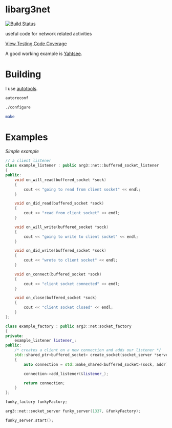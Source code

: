libarg3net
==========

[![Build Status](https://travis-ci.org/c0der78/arg3net.svg?branch=master)](https://travis-ci.org/c0der78/arg3net)

useful code for network related activities

[View Testing Code Coverage](http://htmlpreview.github.com/?https://github.com/c0der78/arg3net/blob/master/coverage/index.html)

A good working example is [Yahtsee](http://github.com/c0der78/yahtsee).

Building
========

I use [autotools](http://en.wikipedia.org/wiki/GNU_build_system).

```bash
autoreconf

./configure

make
```

Examples
========

*Simple example*

```c++
// a client listener
class example_listener : public arg3::net::buffered_socket_listener
{
public:
    void on_will_read(buffered_socket *sock) 
    {
    	cout << "going to read from client socket" << endl;
	}

    void on_did_read(buffered_socket *sock) 
    {
    	cout << "read from client socket" << endl;
    }

    void on_will_write(buffered_socket *sock) 
    {
    	cout << "going to write to client socket" << endl;
    }

    void on_did_write(buffered_socket *sock)
    {
    	cout << "wrote to client socket" << endl;
    }

    void on_connect(buffered_socket *sock) 
    {
    	cout << "client socket connected" << endl;
    }

    void on_close(buffered_socket *sock) 
    {
    	cout << "client socket closed" << endl;
    }
};

class example_factory : public arg3::net:socket_factory
{
private:
	example_listener listener_;
public:
    /* creates a client on a new connection and adds our listener */
    std::shared_ptr<buffered_socket> create_socket(socket_server *server, SOCKET sock, const sockaddr_in &addr) 
    {
    	auto connection = std::make_shared<buffered_socket>(sock, addr);

    	connection->add_listener(&listener_);

    	return connection;
	}
};

funky_factory funkyFactory;

arg3::net::socket_server funky_server(1337, &funkyFactory);

funky_server.start(); 
```

